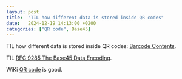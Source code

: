 ```yaml
---
layout: post
title:  "TIL how different data is stored inside QR codes"
date:   2024-12-19 14:13:00 +0200
categories: ["QR code", Base45]
---
```

TIL how different data is stored inside QR codes: [Barcode Contents](https://github.com/zxing/zxing/wiki/Barcode-Contents).

TIL [RFC 9285 The Base45 Data Encoding](https://datatracker.ietf.org/doc/rfc9285/).

WiKi [QR code](https://en.wikipedia.org/wiki/QR_code) is good.
